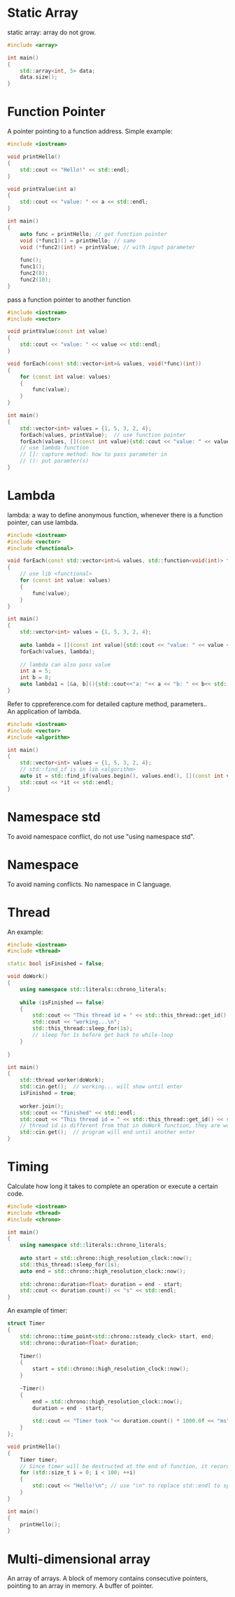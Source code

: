 # Static Array
static array: array do not grow.

``` cpp
#include <array>

int main()
{
    std::array<int, 5> data;
    data.size();
}
```

# Function Pointer
A pointer pointing to a function address. Simple example:
``` cpp
#include <iostream>

void printHello()
{
    std::cout << "Hello!" << std::endl;
}

void printValue(int a)
{
    std::cout << "value: " << a << std::endl;
}

int main()
{
    auto func = printHello; // get function pointer
    void (*func1)() = printHello; // same
    void (*func2)(int) = printValue; // with input parameter
    
    func();
    func1();
    func2(8);
    func2(10);
}
```

pass a function pointer to another function
``` cpp
#include <iostream>
#include <vector>

void printValue(const int value)
{
    std::cout << "value: " << value << std::endl;
}

void forEach(const std::vector<int>& values, void(*func)(int))
{
    for (const int value: values)
    {
        func(value);
    }
}

int main()
{
    std::vector<int> values = {1, 5, 3, 2, 4};
    forEach(values, printValue);  // use function pointer
    forEach(values, [](const int value){std::cout << "value: " << value << std::endl;});
    // use lambda function
    // []: capture method: how to pass parameter in
    // (): put paramter(s)
}
```

# Lambda
lambda: a way to define anonymous function, whenever there is a function pointer, can use lambda.
``` cpp
#include <iostream>
#include <vector>
#include <functional>

void forEach(const std::vector<int>& values, std::function<void(int)> func)
{
    // use lib <functional>
    for (const int value: values)
    {
        func(value);
    }
}

int main()
{
    std::vector<int> values = {1, 5, 3, 2, 4};
    
    auto lambda = [](const int value){std::cout << "value: " << value << std::endl;};
    forEach(values, lambda);
    
    // lambda can also pass value
    int a = 5;
    int b = 8;
    auto lambda1 = [&a, b](){std::cout<<"a: "<< a << "b: " << b<< std::endl;};
}
```
Refer to cppreference.com for detailed capture method, parameters..  
An application of lambda.
``` cpp
#include <iostream>
#include <vector>
#include <algorithm>

int main()
{
    std::vector<int> values = {1, 5, 3, 2, 4};
    // std::find_if is in lib <algorithm>
    auto it = std::find_if(values.begin(), values.end(), [](const int value){return value > 3;});
    std::cout << *it << std::endl;
}
```

# Namespace std
To avoid namespace conflict, do not use "using namespace std".

# Namespace
To avoid naming conflicts.
No namespace in C language.

# Thread
An example:
``` cpp
#include <iostream>
#include <thread>

static bool isFinished = false;

void doWork()
{
    using namespace std::literals::chrono_literals;
    
    while (isFinished == false)
    {
        std::cout << "This thread id = " << std::this_thread::get_id() << std::endl;
        std::cout << "working...\n";
        std::this_thread::sleep_for(1s);
        // sleep for 1s before get back to while-loop
    }
    
}

int main()
{
    std::thread worker(doWork);
    std::cin.get();  // working... will show until enter
    isFinished = true;
    
    worker.join();
    std::cout << "finished" << std::endl;
    std::cout << "This thread id = " << std::this_thread::get_id() << std::endl;
    // thread id is different from that in doWork function, they are working on different thread
    std::cin.get();  // program will end until another enter
}
```

# Timing
Calculate how long it takes to complete an operation or execute a certain code.
``` cpp
#include <iostream>
#include <thread>
#include <chrono>

int main()
{
    using namespace std::literals::chrono_literals;
    
    auto start = std::chrono::high_resolution_clock::now();
    std::this_thread::sleep_for(1s);
    auto end = std::chrono::high_resolution_clock::now();
    
    std::chrono::duration<float> duration = end - start;
    std::cout << duration.count() << "s" << std::endl;
}
```

An example of timer:
``` cpp
struct Timer
{
    std::chrono::time_point<std::chrono::steady_clock> start, end;
    std::chrono::duration<float> duration;
    
    Timer()
    {
        start = std::chrono::high_resolution_clock::now();
    }
    
    ~Timer()
    {
        end = std::chrono::high_resolution_clock::now();
        duration = end - start;
        
        std::cout << "Timer took "<< duration.count() * 1000.0f << "ms" << std::endl;
    }
};

void printHello()
{
    Timer timer;
    // Since timer will be destructed at the end of function, it records the time automatically.
    for (std::size_t i = 0; i < 100; ++i)
    {
        std::cout << "Hello!\n"; // use "\n" to replace std::endl to speed up
    }
}

int main()
{
    printHello();
}
```

# Multi-dimensional array
An array of arrays.  A block of memory contains consecutive pointers, pointing to an array in memory.
A buffer of pointer.
